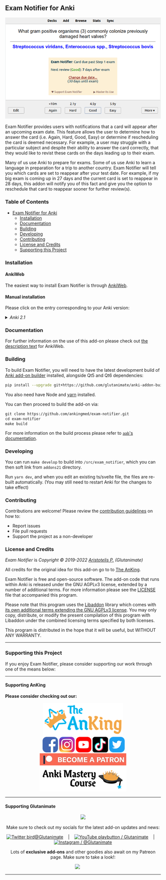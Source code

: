 ## Exam Notifier for Anki

![](./screenshots/notification.png)

Exam Notifier provides users with notifications that a card will appear after an upcoming exam date. This feature allows the user to determine how to answer the card (i.e. Again, Hard, Good, Easy) or determine if rescheduling the card is deemed necessary. For example, a user may struggle with a particular subject and despite their ability to answer the card correctly, that they would like to revist these cards on the days leading up to their exam.

Many of us use Anki to prepare for exams. Some of us use Anki to learn a language in preparation for a trip to another country. Exam Notifier will tell you which cards are set to reappear after your test date. For example, if my big exam is coming up in 27 days and the current card is set to reappear in 28 days, this addon will notify you of this fact and give you the option to reschedule that card to reappear sooner for further review(s).

### Table of Contents <!-- omit in toc -->

<!-- MarkdownTOC levels="1,2,3" -->

- [Exam Notifier for Anki](#exam-notifier-for-anki)
  - [Installation](#installation)
  - [Documentation](#documentation)
  - [Building](#building)
  - [Developing](#developing)
  - [Contributing](#contributing)
  - [License and Credits](#license-and-credits)
  - [Supporting this Project](#supporting-this-project)

<!-- /MarkdownTOC -->

### Installation

#### AnkiWeb <!-- omit in toc -->

The easiest way to install Exam Notifier is through [AnkiWeb](https://ankiweb.net/shared/info/599952588).

#### Manual installation <!-- omit in toc -->

Please click on the entry corresponding to your Anki version:

<details>

<summary><i>Anki 2.1</i></summary>

1. Make sure you have the [latest version](https://apps.ankiweb.net/#download) of Anki 2.1 installed. Earlier releases (e.g. found in various Linux distros) do not support `.ankiaddon` packages.
2. Download the latest `.ankiaddon` package from the [releases tab](https://github.com/ankingmed/exam-notifier/releases) (you might need to click on *Assets* below the description to reveal the download links)
3. From Anki's main window, head to *Tools* → *Add-ons*
4. Drag-and-drop the `.ankiaddon` package onto the add-ons list
5. Restart Anki

Video summary:

<img src="https://raw.githubusercontent.com/glutanimate/docs/master/anki/add-ons/media/ankiaddon-installation.gif" width=640>

</details>

### Documentation

For further information on the use of this add-on please check out [the description text](docs/description.md) for AnkiWeb.

### Building

To build Exam Notifier, you will need to have the latest development build of [Anki add-on builder](https://github.com/glutanimate/anki-addon-builder) installed, alongside Qt5 and Qt6 dependencies:

```bash
pip install --upgrade git+https://github.com/glutanimate/anki-addon-builder.git@v1.0.0-dev.1#egg=aab[qt5,qt6]
```

You also need have Node and [yarn](https://yarnpkg.com/getting-started/install) installed.

You can then proceed to build the add-on via:

    git clone https://github.com/ankingmed/exam-notifier.git
    cd exam-notifier
    make build

For more information on the build process please refer to [`aab`'s documentation](https://github.com/glutanimate/anki-addon-builder/#usage).

### Developing

You can run `make develop` to build into `/src/exam_notifier`, which you can then soft link from `addons21` directory.

Run `yarn dev`, and when you edit an existing ts/svelte file, the files are re-built automatically. (You may still need to restart Anki for the changes to take effect)

### Contributing

Contributions are welcome! Please review the [contribution guidelines](./CONTRIBUTING.md) on how to:

- Report issues
- File pull requests
- Support the project as a non-developer

### License and Credits

*Exam Notifier* is *Copyright © 2019-2022 [Aristotelis P.](https://glutanimate.com/) (Glutanimate)*

All credits for the original idea for this add-on go to to [The AnKing](https://www.ankingmed.com/).

Exam Notifier is free and open-source software. The add-on code that runs within Anki is released under the GNU AGPLv3 license, extended by a number of additional terms. For more information please see the [LICENSE](https://github.com/ankingmed/exam-notifier/blob/master/LICENSE) file that accompanied this program.

Please note that this program uses the [Libaddon](https://github.com/glutanimate/anki-libaddon/) library which comes with [its own additional terms extending the GNU AGPLv3 license](https://github.com/glutanimate/anki-libaddon/blob/master/LICENSE). You may only copy, distribute, or modify the present compilation of this program with Libaddon under the combined licensing terms specified by both licenses.

This program is distributed in the hope that it will be useful, but WITHOUT ANY WARRANTY.


----

### Supporting this Project

If you enjoy Exam Notifier, please consider supporting our work through one of the means below:

<hr>

#### Supporting AnKing <!-- omit in toc -->


<b>Please consider checking out our:</b>

<center><div style="vertical-align:middle;"><a href="https://www.theanking.com"><img src="https://raw.githubusercontent.com/AnKingMed/My-images/master/AnKing/TheAnKing-New.png?raw=true"></a></div></center>

<center>&nbsp;<a href="https://www.facebook.com/ankingmed"><img src="https://raw.githubusercontent.com/AnKingMed/My-images/master/Social/FB.png?raw=true"></a>
<a href="https://www.instagram.com/ankingmed"><img src="https://raw.githubusercontent.com/AnKingMed/My-images/master/Social/Instagram.png?raw=true"></a>
<a href="https://www.youtube.com/theanking"><img src="https://raw.githubusercontent.com/AnKingMed/My-images/master/Social/YT.png?raw=true"></a>
<a href="https://www.tiktok.com/@ankingmed"><img src="https://raw.githubusercontent.com/AnKingMed/My-images/master/Social/TikTok.png?raw=true"></a>
<a href="https://www.twitter.com/ankingmed"><img src="https://raw.githubusercontent.com/AnKingMed/My-images/master/Social/Twitter.png?raw=true"></a></center>

<div><center><a href="https://www.theanking.com/vip"><img src="https://raw.githubusercontent.com/AnKingMed/My-images/master/AnKing/Patreon.jpg?raw=true"></a></center></div>



<div><center><a href="https://courses.theanking.com"><img src="https://raw.githubusercontent.com/AnKingMed/My-images/master/AnKing/MasteryCourse.png?raw=true"></a></center></div>

<hr>

#### Supporting Glutanimate <!-- omit in toc -->

<p align="center"><a href="https://www.patreon.com/glutanimate"><img src="https://glutanimate.com/logos/glutanimate_small.png"></a></p>

<p align="center">Make sure to check out my socials for the latest add-on updates and news:</p>

<p align="center"><a href="https://twitter.com/glutanimate"><img src="https://glutanimate.com/logos/twitter.svg" alt="Twitter bird">@Glutanimate</a>&nbsp;&nbsp;&nbsp;&nbsp;|&nbsp;&nbsp;&nbsp;&nbsp;<a href="https://www.youtube.com/c/glutanimate"><img src="https://glutanimate.com/logos/youtube.svg" alt="YouTube playbutton"> / Glutanimate</a>&nbsp;&nbsp;&nbsp;&nbsp;|&nbsp;&nbsp;&nbsp;&nbsp;<a href="https://www.instagram.com/glutanimate"><img src="https://glutanimate.com/logos/instagram.svg" alt="Instagram"> / @Glutanimate</a></p>

<p align="center">Lots of <b>exclusive add-ons</b> and other goodies also await on my Patreon page. Make sure to take a look!:</p>

<p align="center">
<a href="https://www.patreon.com/glutanimate" title="❤️ Support me on Patreon"><img src="https://glutanimate.com/logos/patreon_button.svg"></a>&nbsp;&nbsp;&nbsp;&nbsp;&nbsp;&nbsp;&nbsp;&nbsp;&nbsp;
</p>

<hr>
